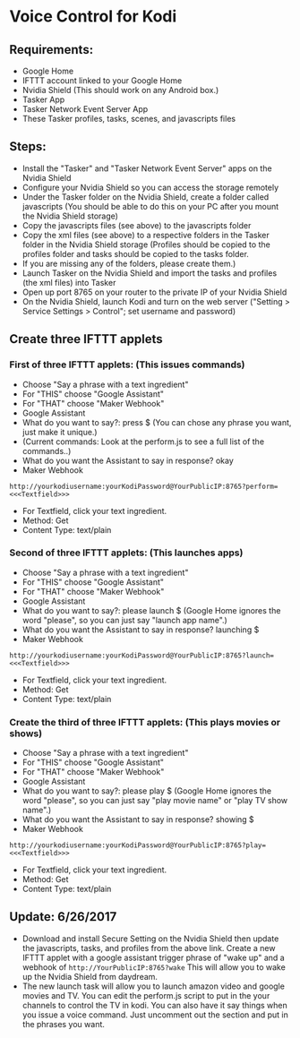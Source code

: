 # Voice Control for Kodi
## Requirements:
- Google Home
- IFTTT account linked to your Google Home
- Nvidia Shield (This should work on any Android box.)
- Tasker App
- Tasker Network Event Server App
- These Tasker profiles, tasks, scenes, and javascripts files

 ## Steps:
 - Install the "Tasker" and "Tasker Network Event Server" apps on the Nvidia Shield
 - Configure your Nvidia Shield so you can access the storage remotely
 - Under the Tasker folder on the Nvidia Shield, create a folder called javascripts  (You should be able to do this on your PC after you mount the Nvidia Shield storage)
 - Copy the javascripts files (see above) to the javascripts folder
 - Copy the xml files (see above) to a respective folders in the Tasker folder in the Nvidia Shield storage (Profiles should be copied to the profiles folder and tasks should be copied to the tasks folder.
 - If you are missing any of the folders, please create them.)
 - Launch Tasker on the Nvidia Shield and import the tasks and profiles (the xml files) into Tasker
 - Open up port 8765 on your router to the private IP of your Nvidia Shield
 - On the Nvidia Shield, launch Kodi and turn on the web server ("Setting > Service Settings > Control"; set username and password)
  
## Create three IFTTT applets
  
### First of three IFTTT applets: (This issues commands)
- Choose "Say a phrase with a text ingredient"
- For "THIS" choose "Google Assistant"
- For "THAT" choose "Maker Webhook"
- Google Assistant
- What do you want to say?: press $ (You can chose any phrase you want, just make it unique.)
- (Current commands: Look at the perform.js to see a full list of the commands..)
- What do you want the Assistant to say in response? okay
- Maker Webhook
```
http://yourkodiusername:yourKodiPassword@YourPublicIP:8765?perform=<<<Textfield>>>
```
- For Textfield, click your text ingredient.
- Method: Get
- Content Type: text/plain
  
### Second of three IFTTT applets: (This launches apps)
- Choose "Say a phrase with a text ingredient"
- For "THIS" choose "Google Assistant"
- For "THAT" choose "Maker Webhook"
- Google Assistant
- What do you want to say?: please launch $ (Google Home ignores the word "please", so you can just say "launch app name".)
- What do you want the Assistant to say in response? launching $
- Maker Webhook
```
http://yourkodiusername:yourKodiPassword@YourPublicIP:8765?launch=<<<Textfield>>>
```
- For Textfield, click your text ingredient.
- Method: Get
- Content Type: text/plain
 
### Create the third of three IFTTT applets: (This plays movies or shows)
- Choose "Say a phrase with a text ingredient"
- For "THIS" choose "Google Assistant"
- For "THAT" choose "Maker Webhook"
- Google Assistant
- What do you want to say?: please play $ (Google Home ignores the word "please", so you can just say "play movie name" or "play TV show name".)
- What do you want the Assistant to say in response? showing $
- Maker Webhook
```
http://yourkodiusername:yourKodiPassword@YourPublicIP:8765?play=<<<Textfield>>>
```
- For Textfield, click your text ingredient.
- Method: Get
- Content Type: text/plain
  
## Update: 6/26/2017

- Download and install Secure Setting on the Nvidia Shield then update the javascripts, tasks, and profiles from the above link. Create a new IFTTT applet with a google assistant trigger phrase of "wake up" and a webhook of
```http://YourPublicIP:8765?wake```
This will allow you to wake up the Nvidia Shield from daydream.
- The new launch task will allow you to launch amazon video and google movies and TV. You can edit the perform.js script to put in the your channels to control the TV in kodi. You can also have it say things when you issue a voice command. Just uncomment out the section and put in the phrases you want.
